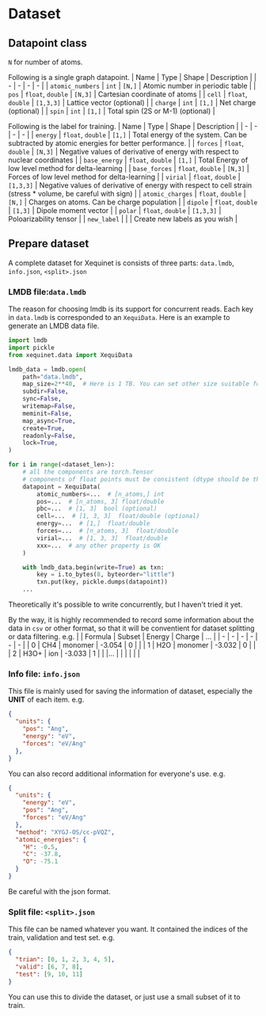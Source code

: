 # Dataset
## Datapoint class

`N` for number of atoms.

Following is a single graph datapoint.
| Name | Type | Shape | Description |
| - | - | - | - |
| `atomic_numbers` | `int` | `[N,]` | Atomic number in periodic table |
| `pos` | `float`, `double` | `[N,3]` | Cartesian coordinate of atoms |
| `cell` | `float`, `double` | `[1,3,3]` | Lattice vector (optional) |
| `charge` | `int` | `[1,]` | Net charge (optional) |
| `spin` | `int` | `[1,]` | Total spin (2S or M-1) (optional) |

Following is the label for training.
| Name | Type | Shape | Description |
| - | - | - | - |
| `energy` | `float`, `double` | `[1,]` | Total energy of the system. Can be subtracted by atomic energies for better performance. |
| `forces` | `float`, `double` | `[N,3]` | Negative values of derivative of energy with respect to nuclear coordinates |
| `base_energy` | `float`, `double` | `[1,]` | Total Energy of low level method for delta-learning |
| `base_forces` | `float`, `double` | `[N,3]` | Forces of low level method for delta-learning |
| `virial` | `float`, `double` | `[1,3,3]` | Negative values of derivative of energy with respect to cell strain (stress * volume, be careful with sign) |
| `atomic_charges` | `float`, `double` | `[N,]` | Charges on atoms. Can be charge population |
| `dipole` | `float`, `double` | `[1,3]` | Dipole moment vector |
| `polar` | `float`, `double` | `[1,3,3]` | Poloarizability tensor |
| `new_label` | | | Create new labels as you wish |

## Prepare dataset
A complete dataset for Xequinet is consists of three parts: `data.lmdb`, `info.json`, `<split>.json`

### LMDB file:`data.lmdb`
The reason for choosing lmdb is its support for concurrent reads. Each key in `data.lmdb` is corresponded to an `XequiData`. Here is an example to generate an LMDB data file.

```python
import lmdb
import pickle
from xequinet.data import XequiData

lmdb_data = lmdb.open(
    path="data.lmdb",
    map_size=2**40,  # Here is 1 TB. You can set other size suitable for your dataset
    subdir=False,
    sync=False,
    writemap=False,
    meminit=False,
    map_async=True,
    create=True,
    readonly=False,
    lock=True,
)

for i in range(<dataset_len>):
    # all the components are torch.Tensor
    # components of float points must be consistent (dtype should be the same)
    datapoint = XequiData(
        atomic_numbers=...  # [n_atoms,] int
        pos=...  # [n_atoms, 3] float/double
        pbc=...  # [1, 3]  bool (optional)
        cell=...  # [1, 3, 3]  float/double (optional)
        energy=...  # [1,]  float/double
        forces=...  # [n_atoms, 3]  float/double
        virial=...  # [1, 3, 3]  float/double
        xxx=...  # any other property is OK
    )

    with lmdb_data.begin(write=True) as txn:
        key = i.to_bytes(8, byteorder="little")
        txn.put(key, pickle.dumps(datapoint))
    ...
```
Theoretically it's possible to write concurrently, but I haven't tried it yet.

By the way, it is highly recommended to record some information about the data in `csv` or other format, so that it will be conventient for dataset splitting or data filtering. e.g.
| | Formula | Subset | Energy | Charge | ... |
| - | - | - | - | - | - |
| 0 | CH4 | monomer | -3.054 | 0 | |
| 1 | H2O | monomer | -3.032 | 0 | |
| 2 | H3O+ | ion | -3.033 | 1 | |
|... | | | | | |

### Info file: `info.json`
This file is mainly used for saving the information of dataset, especially the **UNIT** of each item. e.g.

```json
{
  "units": {
    "pos": "Ang",
    "energy": "eV",
    "forces": "eV/Ang"
  },
}
```
You can also record additional information for everyone's use. e.g.
```json
{
  "units": {
    "energy": "eV",
    "pos": "Ang",
    "forces": "eV/Ang"
  },
  "method": "XYGJ-OS/cc-pVQZ",
  "atomic_energies": {
    "H": -0.5,
    "C": -37.8,
    "O": -75.1
  }
}
```
Be careful with the json format.

### Split file: `<split>.json`
This file can be named whatever you want. It contained the indices of the train, validation and test set. e.g.
```json
{
  "trian": [0, 1, 2, 3, 4, 5],
  "valid": [6, 7, 8],
  "test": [9, 10, 11]
}
```
You can use this to divide the dataset, or just use a small subset of it to train.
